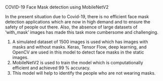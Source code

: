 COVID-19 Face Mask detection using MobileNetV2

In the present situation due to Covid-19, there is no efficient face mask detection applications which are now in high demand and to ensure the safety of people out there. Also, the absence of large datasets of ‘with_mask’ images has made this task more cumbersome and challenging.

1. A simulated dataset of 1500 images is used which has images with masks and without masks. Keras, Tensor Flow, deep learning, and OpenCV are used in this model to detect face masks in the static images.
2. MobileNetV2 is used to train the model which is computationally efficient and achieved 99 % accuracy.
3. This model will help to identify the people who are not wearing masks.
 
